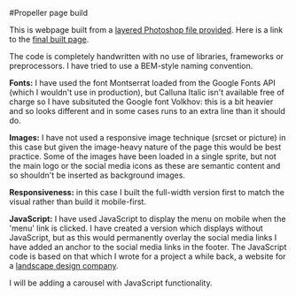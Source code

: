 #Propeller page build

This is webpage built from a <a href="index.jpg" target="_blank">layered Photoshop file provided</a>. Here is a link to the <a href="http://gimaju.net/propeller" target="_blank">final built page</a>.

The code is completely handwritten with no use of libraries, frameworks or preprocessors. I have tried to use a BEM-style naming convention.

**Fonts:** I have used the font Montserrat loaded from the Google Fonts API (which I wouldn't use in production), but Calluna Italic isn't available free of charge so I have subsituted the Google font Volkhov: this is a bit heavier and so looks different and in some cases runs to an extra line than it should do.

**Images:** I have not used a responsive image technique (srcset or picture) in this case but given the image-heavy nature of the page this would be best practice. Some of the images have been loaded in a single sprite, but not the main logo or the social media icons as these are semantic content and so shouldn't be inserted as background images.

**Responsiveness:** in this case I built the full-width version first to match the visual rather than build it mobile-first.

**JavaScript:** I have used JavaScript to display the menu on mobile when the 'menu' link is clicked. I have created a version which displays without JavaScript, but as this would permanently overlay the social media links I have added an anchor to the social media links in the footer. The JavaScript code is based on that which I wrote for a project a while back, a website for a <a href="https://github.com/judeGibbons/landshape" target="_blank">landscape design company</a>.

I will be adding a carousel with JavaScript functionality.